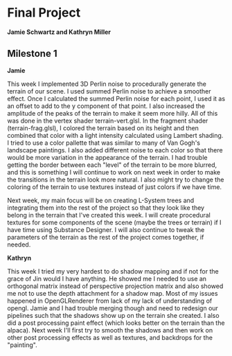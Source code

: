 # Final Project
**Jamie Schwartz and Kathryn Miller** 

## Milestone 1

**Jamie**

This week I implemented 3D Perlin noise to procedurally generate the terrain of our scene. I used summed Perlin noise to achieve a smoother effect. Once I calculated the summed Perlin noise for each point, I used it as an offset to add to the y component of that point. I also increased the amplitude of the peaks of the terrain to make it seem more hilly. All of this was done in the vertex shader terrain-vert.glsl. In the fragment shader (terrain-frag.glsl), I colored the terrain based on its height and then combined that color with a light intensity calculated using Lambert shading. I tried to use a color pallette that was similar to many of Van Gogh's landscape paintings. I also added different noise to each color so that there would be more variation in the appearance of the terrain. I had trouble getting the border between each "level" of the terrain to be more blurred, and this is something I will continue to work on next week in order to make the transitions in the terrain look more natural. I also might try to change the coloring of the terrain to use textures instead of just colors if we have time. 

Next week, my main focus will be on creating L-System trees and integrating them into the rest of the project so that they look like they belong in the terrain that I've created this week. I will create procedural textures for some components of the scene (maybe the trees or terrain) if I have time using Substance Designer. I will also continue to tweak the parameters of the terrain as the rest of the project comes together, if needed.





**Kathryn**

This week I tried my very hardest to do shadow mapping and if not for the grace of Jin would I have anything. He showed me I needed to use an orthogonal matrix instead of perspective projection matrix and also showed me not to use the depth attachment for a shadow map. Most of my issues happened in OpenGLRenderer from lack of my lack of understanding of opengl. Jamie and I had trouble merging though and need to redesign our pipelines such that the shadows show up on the terrain she created. I also did a post processing paint effect (which looks better on the terrain than the alpaca). Next week I'll first try to smooth the shadows and then work on other post processing effects as well as textures, and backdrops for the "painting".

